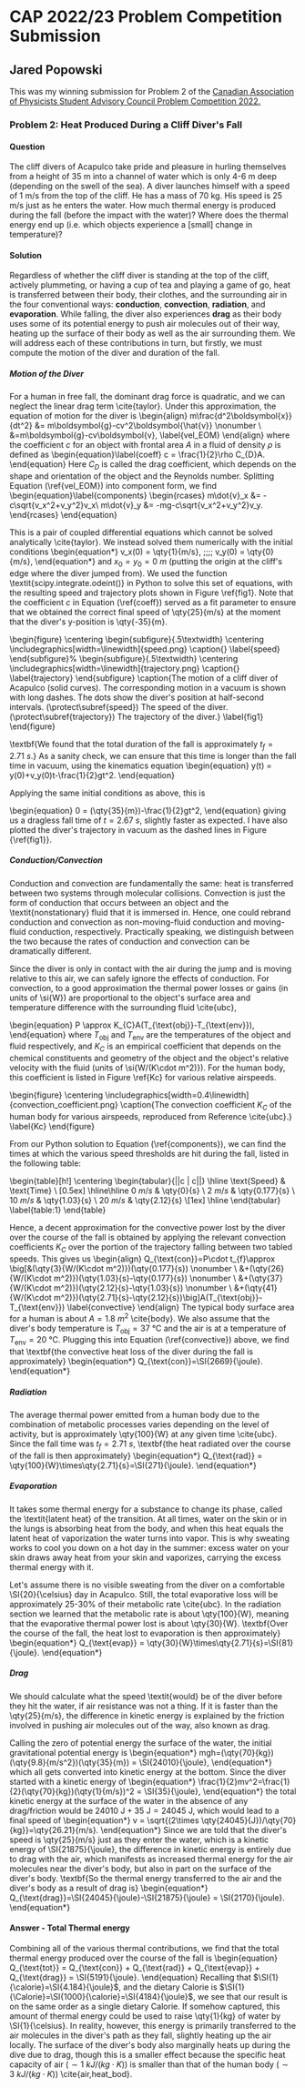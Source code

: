 # CAP 2022/23 Problem Competition Submission
## Jared Popowski
This was my winning submission for Problem 2 of the [Canadian Association of Physicists Student Advisory Council Problem Competition 2022.](https://sac.cap.ca/index.php/events/sac-problem-competition-2022/)
### Problem 2: Heat Produced During a Cliff Diver's Fall
#### Question
The cliff divers of Acapulco take pride and pleasure in hurling themselves from a height of 35 m into a channel of water which is only 4-6 m deep (depending on the swell of the sea). A diver launches himself with a speed of 1 m/s from the top of the cliff. He has a mass of 70 kg. His speed is 25 m/s just as he enters the water. How much thermal energy is produced during the fall (before the impact with the water)? Where does the thermal energy end up (i.e. which objects experience a [small] change in temperature)?

#### Solution
Regardless of whether the cliff diver is standing at the top of the cliff, actively plummeting, or having a cup of tea and playing a game of go, heat is transferred between their body, their clothes, and the surrounding air in the four conventional ways: **conduction**, **convection**, **radiation**, and **evaporation**. While falling, the diver also experiences **drag** as their body uses some of its potential energy to push air molecules out of their way, heating up the surface of their body as well as the air surrounding them. We will address each of these contributions in turn, but firstly, we must compute the motion of the diver and duration of the fall.

##### Motion of the Diver
For a human in free fall, the dominant drag force is quadratic, and we can neglect the linear drag term \cite{taylor}. Under this approximation, the equation of motion for the diver is
\begin{align}
    m\frac{d^2\boldsymbol{x}}{dt^2} &= m\boldsymbol{g}-cv^2\boldsymbol{\hat{v}} \nonumber \\
    &=m\boldsymbol{g}-cv\boldsymbol{v}, \label{vel_EOM}
\end{align}
where the coefficient $c$ for an object with frontal area $A$ in a fluid of density $\rho$ is defined as
\begin{equation}\label{coeff}
c = \frac{1}{2}\rho C_{D}A.
\end{equation}
Here $C_{D}$ is called the drag coefficient, which depends on the shape and orientation of the object and the Reynolds number. Splitting Equation (\ref{vel_EOM}) into component form, we find
\begin{equation}\label{components}
\begin{rcases}
 m\dot{v}_x &= -c\sqrt{v_x^2+v_y^2}v_x\\
 m\dot{v}_y &= -mg-c\sqrt{v_x^2+v_y^2}v_y.
\end{rcases}
\end{equation}

This is a pair of coupled differential equations which cannot be solved analytically \cite{taylor}. We instead solved them numerically with the initial conditions
\begin{equation*}
    v_x(0) = \qty{1}{m/s}, \;\;\;\; v_y(0) = \qty{0}{m/s},
\end{equation*}
and $x_0=y_0=\qty{0}{m}$ (putting the origin at the cliff's edge where the diver jumped from). We used the function \textit{scipy.integrate.odeint()} in Python to solve this set of equations, with the resulting speed and trajectory plots shown in Figure \ref{fig1}. Note that the coefficient $c$ in Equation (\ref{coeff}) served as a fit parameter to ensure that we obtained the correct final speed of \qty{25}{m/s} at the moment that the diver's y-position is \qty{-35}{m}.

\begin{figure}
  \centering
  \begin{subfigure}{.5\textwidth}
  \centering
  \includegraphics[width=\linewidth]{speed.png}
  \caption{}
  \label{speed}
  \end{subfigure}%
  \begin{subfigure}{.5\textwidth}
  \centering
  \includegraphics[width=\linewidth]{trajectory.png}
  \caption{}
  \label{trajectory}
  \end{subfigure}
  \caption{The motion of a cliff diver of Acapulco (solid curves). The corresponding motion in a vacuum is shown with long dashes. The dots show the diver's position at half-second intervals. (\protect\subref{speed}) The speed of the diver. (\protect\subref{trajectory}) The trajectory of the diver.}
\label{fig1}
\end{figure}

\textbf{We found that the total duration of the fall is approximately $t_{f}=\qty{2.71}{s}$.} As a sanity check, we can ensure that this time is longer than the fall time in vacuum, using the kinematics equation
\begin{equation}
    y(t) = y(0)+v_y(0)t-\frac{1}{2}gt^2.
\end{equation}

Applying the same initial conditions as above, this is

\begin{equation}
    0 = (\qty{35}{m})-\frac{1}{2}gt^2,
\end{equation}
giving us a dragless fall time of $t=\qty{2.67}{s}$, slightly faster as expected. I have also plotted the diver's trajectory in vacuum as the dashed lines in Figure {\ref{fig1}}.

##### Conduction/Convection
Conduction and convection are fundamentally the same: heat is transferred between two systems through molecular collisions. Convection is just the form of conduction that occurs between an object and the \textit{nonstationary} fluid that it is immersed in. Hence, one could rebrand conduction and convection as non-moving-fluid conduction and moving-fluid conduction, respectively. Practically speaking, we distinguish between the two because the rates of conduction and convection can be dramatically different. 

Since the diver is only in contact with the air during the jump and is moving relative to this air, we can safely ignore the effects of conduction. For convection, to a good approximation the thermal power losses or gains (in units of \si{W}) are proportional to the object's surface area and temperature difference with the surrounding fluid \cite{ubc},

\begin{equation}
P \approx K_{C}A(T_{\text{obj}}-T_{\text{env}}),
\end{equation}
where $T_{\text{obj}}$ and $T_{\text{env}}$ are the temperatures of the object and fluid respectively, and $K_{C}$ is an empirical coefficient that depends on the chemical constituents and geometry of the object and the object's relative velocity with the fluid (units of \si{W/(K\cdot m^2)}). For the human body, this coefficient is listed in Figure \ref{Kc} for various relative airspeeds.

\begin{figure}
  \centering
  \includegraphics[width=0.4\linewidth]{convection_coefficient.png}
  \caption{The convection coefficient $K_C$ of the human body for various airspeeds, reproduced from Reference \cite{ubc}.}
\label{Kc}
\end{figure}

From our Python solution to Equation (\ref{components}), we can find the times at which the various speed thresholds are hit during the fall, listed in the following table:

\begin{table}[h!]
\centering
\begin{tabular}{||c | c||} 
 \hline
 \text{Speed} & \text{Time} \\ [0.5ex] 
 \hline\hline
 $\qty{0}{m/s}$ & \qty{0}{s} \\ 
 $\qty{2}{m/s}$ & \qty{0.177}{s} \\
 $\qty{10}{m/s}$ & \qty{1.03}{s} \\ 
 $\qty{20}{m/s}$ & \qty{2.12}{s} \\[1ex] 
 \hline
\end{tabular}
\label{table:1}
\end{table}

Hence, a decent approximation for the convective power lost by the diver over the course of the fall is obtained by applying the relevant convection coefficients $K_C$ over the portion of the trajectory falling between two tabled speeds. This gives us
\begin{align}
    Q_{\text{con}}=P\cdot t_{f}\approx \big[&(\qty{3}{W/(K\cdot m^2)})(\qty{0.177}{s}) \nonumber \\
    &+(\qty{26}{W/(K\cdot m^2)})(\qty{1.03}{s}-\qty{0.177}{s}) \nonumber \\
    &+(\qty{37}{W/(K\cdot m^2)})(\qty{2.12}{s}-\qty{1.03}{s}) \nonumber \\
    &+(\qty{41}{W/(K\cdot m^2)})(\qty{2.71}{s}-\qty{2.12}{s})\big]A(T_{\text{obj}}-T_{\text{env}}) \label{convective}
\end{align}
The typical body surface area for a human is about $A=\qty{1.8}{m^2}$ \cite{body}. We also assume that the diver's body temperature is $T_{\text{obj}}=\SI{37}{\celsius}$ and the air is at a temperature of $T_{\text{env}}=\SI{20}{\celsius}$. Plugging this into Equation (\ref{convective}) above, we find that \textbf{the convective heat loss of the diver during the fall is approximately}
\begin{equation*}
    Q_{\text{con}}=\SI{2669}{\joule}.
\end{equation*}

##### Radiation
The average thermal power emitted from a human body due to the combination of metabolic processes varies depending on the level of activity, but is approximately \qty{100}{W} at any given time \cite{ubc}. Since the fall time was $t_f=\qty{2.71}{s}$, \textbf{the heat radiated over the course of the fall is then approximately}
\begin{equation*}
    Q_{\text{rad}} = \qty{100}{W}\times\qty{2.71}{s}=\SI{271}{\joule}.
\end{equation*}

##### Evaporation
It takes some thermal energy for a substance to change its phase, called the \textit{latent heat} of the transition. At all times, water on the skin or in the lungs is absorbing heat from the body, and when this heat equals the latent heat of vaporization the water turns into vapor. This is why sweating works to cool you down on a hot day in the summer: excess water on your skin draws away heat from your skin and vaporizes, carrying the excess thermal energy with it.

Let's assume there is no visible sweating from the diver on a comfortable \SI{20}{\celsius} day in Acapulco. Still, the total evaporative loss will be approximately 25-30\% of their metabolic rate \cite{ubc}. In the radiation section we learned that the metabolic rate is about \qty{100}{W}, meaning that the evaporative thermal power lost is about \qty{30}{W}. \textbf{Over the course of the fall, the heat lost to evaporation is then approximately}
\begin{equation*}
    Q_{\text{evap}} = \qty{30}{W}\times\qty{2.71}{s}=\SI{81}{\joule}.
\end{equation*}

##### Drag
We should calculate what the speed \textit{would} be of the diver before they hit the water, if air resistance was not a thing. If it is faster than the \qty{25}{m/s}, the difference in kinetic energy is explained by the friction involved in pushing air molecules out of the way, also known as drag.

Calling the zero of potential energy the surface of the water, the initial gravitational potential energy is
\begin{equation*}
mgh=(\qty{70}{kg})(\qty{9.8}{m/s^2})(\qty{35}{m}) = \SI{24010}{\joule},
\end{equation*}
which all gets converted into kinetic energy at the bottom. Since the diver started with a kinetic energy of
\begin{equation*}
\frac{1}{2}mv^2=\frac{1}{2}(\qty{70}{kg})(\qty{1}{m/s})^2 = \SI{35}{\joule},
\end{equation*}
the total kinetic energy at the surface of the water in the absence of any drag/friction would be $\SI{24010}{\joule}+\SI{35}{\joule}=\SI{24045}{\joule}$, which would lead to a final speed of
\begin{equation*}
    v = \sqrt{(2\times \qty{24045}{J})/\qty{70}{kg}}=\qty{26.21}{m/s}.
\end{equation*}
Since we are told that the diver's speed is \qty{25}{m/s} just as they enter the water, which is a kinetic energy of \SI{21875}{\joule}, the difference in kinetic energy is entirely due to drag with the air, which manifests as increased thermal energy for the air molecules near the diver's body, but also in part on the surface of the diver's body. \textbf{So the thermal energy transferred to the air and the diver's body as a result of drag is}
\begin{equation*}
    Q_{\text{drag}}=\SI{24045}{\joule}-\SI{21875}{\joule} = \SI{2170}{\joule}.
\end{equation*}

#### Answer - Total Thermal energy
Combining all of the various thermal contributions, we find that the total thermal energy produced over the course of the fall is
\begin{equation}
    Q_{\text{tot}} = Q_{\text{con}} + Q_{\text{rad}} + Q_{\text{evap}} + Q_{\text{drag}} = \SI{5191}{\joule}.
\end{equation}
Recalling that $\SI{1}{\calorie}=\SI{4.184}{\joule}$, and the dietary Calorie is $\SI{1}{\Calorie}=\SI{1000}{\calorie}=\SI{4184}{\joule}$, we see that our result is on the same order as a single dietary Calorie. If somehow captured, this amount of thermal energy could be used to raise \qty{1}{kg} of water by \SI{1}{\celsius}. In reality, however, this energy is primarily transferred to the air molecules in the diver's path as they fall, slightly heating up the air locally. The surface of the diver's body also marginally heats up during the dive due to drag, though this is a smaller effect because the specific heat capacity of air ($\sim \qty{1}{kJ/(kg\cdot K)}$) is smaller than that of the human body ($\sim \qty{3}{kJ/(kg\cdot K)}$) \cite{air,heat_bod}.

